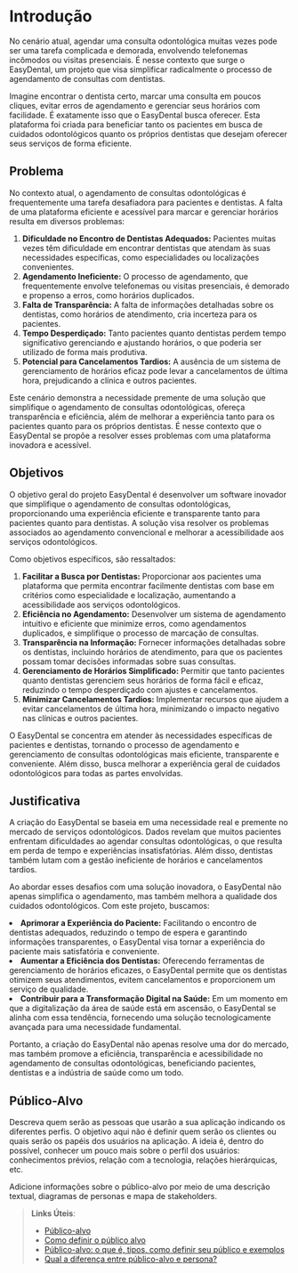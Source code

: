 # Introdução

No cenário atual, agendar uma consulta odontológica muitas vezes pode ser uma tarefa complicada e demorada, envolvendo telefonemas incômodos ou visitas presenciais. É nesse contexto que surge o EasyDental, um projeto que visa simplificar radicalmente o processo de agendamento de consultas com dentistas.

Imagine encontrar o dentista certo, marcar uma consulta em poucos cliques, evitar erros de agendamento e gerenciar seus horários com facilidade. É exatamente isso que o EasyDental busca oferecer. Esta plataforma foi criada para beneficiar tanto os pacientes em busca de cuidados odontológicos quanto os próprios dentistas que desejam oferecer seus serviços de forma eficiente.

## Problema

No contexto atual, o agendamento de consultas odontológicas é frequentemente uma tarefa desafiadora para pacientes e dentistas. A falta de uma plataforma eficiente e acessível para marcar e gerenciar horários resulta em diversos problemas:

<ol>
<li><strong>Dificuldade no Encontro de Dentistas Adequados:</strong> Pacientes muitas vezes têm dificuldade em encontrar dentistas que atendam às suas necessidades específicas, como especialidades ou localizações convenientes.</li>
<li><strong>Agendamento Ineficiente:</strong> O processo de agendamento, que frequentemente envolve telefonemas ou visitas presenciais, é demorado e propenso a erros, como horários duplicados.</li>
<li><strong>Falta de Transparência:</strong> A falta de informações detalhadas sobre os dentistas, como horários de atendimento, cria incerteza para os pacientes.</li>
<li><strong>Tempo Desperdiçado:</strong> Tanto pacientes quanto dentistas perdem tempo significativo gerenciando e ajustando horários, o que poderia ser utilizado de forma mais produtiva.</li>
<li><strong>Potencial para Cancelamentos Tardios:</strong> A ausência de um sistema de gerenciamento de horários eficaz pode levar a cancelamentos de última hora, prejudicando a clínica e outros pacientes.</li>
</ol>

Este cenário demonstra a necessidade premente de uma solução que simplifique o agendamento de consultas odontológicas, ofereça transparência e eficiência, além de melhorar a experiência tanto para os pacientes quanto para os próprios dentistas. É nesse contexto que o EasyDental se propõe a resolver esses problemas com uma plataforma inovadora e acessível.

## Objetivos

O objetivo geral do projeto EasyDental é desenvolver um software inovador que simplifique o agendamento de consultas odontológicas, proporcionando uma experiência eficiente e transparente tanto para pacientes quanto para dentistas. A solução visa resolver os problemas associados ao agendamento convencional e melhorar a acessibilidade aos serviços odontológicos.

Como objetivos específicos, são ressaltados:
<ol>
<li><strong>Facilitar a Busca por Dentistas:</strong> Proporcionar aos pacientes uma plataforma que permita encontrar facilmente dentistas com base em critérios como especialidade e localização, aumentando a acessibilidade aos serviços odontológicos.</li>
<li><strong>Eficiência no Agendamento:</strong> Desenvolver um sistema de agendamento intuitivo e eficiente que minimize erros, como agendamentos duplicados, e simplifique o processo de marcação de consultas.</li>
<li><strong>Transparência na Informação:</strong> Fornecer informações detalhadas sobre os dentistas, incluindo horários de atendimento, para que os pacientes possam tomar decisões informadas sobre suas consultas.</li>
<li><strong>Gerenciamento de Horários Simplificado:</strong> Permitir que tanto pacientes quanto dentistas gerenciem seus horários de forma fácil e eficaz, reduzindo o tempo desperdiçado com ajustes e cancelamentos.</li>
<li><strong>Minimizar Cancelamentos Tardios:</strong> Implementar recursos que ajudem a evitar cancelamentos de última hora, minimizando o impacto negativo nas clínicas e outros pacientes.</li>
</ol>

O EasyDental se concentra em atender às necessidades específicas de pacientes e dentistas, tornando o processo de agendamento e gerenciamento de consultas odontológicas mais eficiente, transparente e conveniente. Além disso, busca melhorar a experiência geral de cuidados odontológicos para todas as partes envolvidas.

## Justificativa

A criação do EasyDental se baseia em uma necessidade real e premente no mercado de serviços odontológicos. Dados revelam que muitos pacientes enfrentam dificuldades ao agendar consultas odontológicas, o que resulta em perda de tempo e experiências insatisfatórias. Além disso, dentistas também lutam com a gestão ineficiente de horários e cancelamentos tardios.

Ao abordar esses desafios com uma solução inovadora, o EasyDental não apenas simplifica o agendamento, mas também melhora a qualidade dos cuidados odontológicos. Com este projeto, buscamos:

<li><strong>Aprimorar a Experiência do Paciente:</strong> Facilitando o encontro de dentistas adequados, reduzindo o tempo de espera e garantindo informações transparentes, o EasyDental visa tornar a experiência do paciente mais satisfatória e conveniente.</li>
<li><strong>Aumentar a Eficiência dos Dentistas:</strong> Oferecendo ferramentas de gerenciamento de horários eficazes, o EasyDental permite que os dentistas otimizem seus atendimentos, evitem cancelamentos e proporcionem um serviço de qualidade.</li>
<li><strong>Contribuir para a Transformação Digital na Saúde:</strong> Em um momento em que a digitalização da área de saúde está em ascensão, o EasyDental se alinha com essa tendência, fornecendo uma solução tecnologicamente avançada para uma necessidade fundamental.</li>

Portanto, a criação do EasyDental não apenas resolve uma dor do mercado, mas também promove a eficiência, transparência e acessibilidade no agendamento de consultas odontológicas, beneficiando pacientes, dentistas e a indústria de saúde como um todo.

## Público-Alvo

Descreva quem serão as pessoas que usarão a sua aplicação indicando os diferentes perfis. O objetivo aqui não é definir quem serão os clientes ou quais serão os papéis dos usuários na aplicação. A ideia é, dentro do possível, conhecer um pouco mais sobre o perfil dos usuários: conhecimentos prévios, relação com a tecnologia, relações
hierárquicas, etc.

Adicione informações sobre o público-alvo por meio de uma descrição textual, diagramas de personas e mapa de stakeholders.

> **Links Úteis**:
> - [Público-alvo](https://blog.hotmart.com/pt-br/publico-alvo/)
> - [Como definir o público alvo](https://exame.com/pme/5-dicas-essenciais-para-definir-o-publico-alvo-do-seu-negocio/)
> - [Público-alvo: o que é, tipos, como definir seu público e exemplos](https://klickpages.com.br/blog/publico-alvo-o-que-e/)
> - [Qual a diferença entre público-alvo e persona?](https://rockcontent.com/blog/diferenca-publico-alvo-e-persona/)
